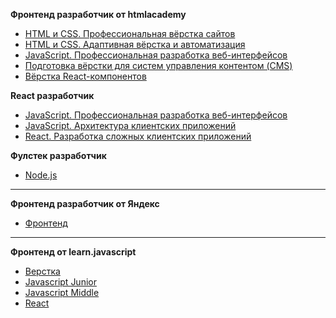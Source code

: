 **Фронтенд разработчик от htmlacademy**  
- [HTML и CSS. Профессиональная вёрстка сайтов](https://github.com/goupriver/education/blob/main/frontend-1.md)
- [HTML и CSS. Адаптивная вёрстка и автоматизация](https://github.com/goupriver/education/blob/main/frontend-2.md)  
- [JavaScript. Профессиональная разработка веб-интерфейсов](https://github.com/goupriver/education/blob/main/frontend-javascript.md)
- [Подготовка вёрстки для cистем управления контентом (CMS)](https://github.com/goupriver/education/blob/main/frontend-cms.md)
- [Вёрстка React-компонентов](https://github.com/goupriver/education/blob/main/frontend-react.md)

**React разработчик**
- [JavaScript. Профессиональная разработка веб-интерфейсов](https://github.com/goupriver/education/blob/main/frontend-javascript.md)
- [JavaScript. Архитектура клиентских приложений](https://github.com/goupriver/education/blob/main/react-1.md)
- [React. Разработка сложных клиентских приложений](https://github.com/goupriver/education/blob/main/react-2.md)

**Фулстек разработчик**
- [Node.js](https://github.com/goupriver/education/blob/main/fullstack.md)

------------

**Фронтенд разработчик от Яндекс**
- [Фронтенд](https://github.com/goupriver/education/blob/main/web-syllabus.pdf)

------------------------

**Фронтенд от learn.javascript**
- [Верстка](https://github.com/goupriver/education/blob/main/js-learn-layout.md)
- [Javascript Junior](https://github.com/goupriver/education/blob/main/js-learn-junior.md)
- [Javascript Middle](https://github.com/goupriver/education/blob/main/js-learn-middle.md)
- [React](https://github.com/goupriver/education/blob/main/learn-react.md)
